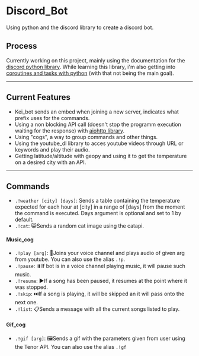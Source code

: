 # Discord_Bot
Using python and the discord library to create a discord bot.
## Process
Currently working on this project, mainly using the documentation for the [discord python library](https://discordpy.readthedocs.io/en/latest/api.html#discord.Embed.author). While learning this library, i'm also getting into [coroutines and tasks with python](https://docs.python.org/3/library/asyncio-task.html) (with that not being the main goal). 

---
## Current Features
- Kei_bot sends an embed when joining a new server, indicates what prefix uses for the commands.
- Using a non blocking API call (doesn't stop the programm execution waiting for the response) with [aiohttp library](https://docs.aiohttp.org/en/stable/).
- Using "cogs", a way to group commands and other things.
- Using the youtube_dl library to acces youtube videos through URL or keywords and play their audio.
- Getting latitude/altitude with geopy and using it to get the temperature on a desired city with an API.
---
## Commands
- `.!weather [city] [days]`: Sends a table containing the temperature expected for each hour at [city] in a range of [days] from the moment the command is executed. Days argument is optional and set to 1 by default.
- `.!cat`: 😸Sends a random cat image using the catapi.
#### Music_cog
- `.!play [arg]`: 🎵Joins your voice channel and plays audio of given arg from youtube. You can also use the alias `.!p`.
- `.!pause`: ⏸️If bot is in a voice channel playing music, it will pause such music.
- `.!resume`: ▶️If a song has been paused, it resumes at the point where it was stopped.
- `.!skip`: ⏭️If a song is playing, it will be skipped an it will pass onto the next one.
- `.!list`: 📋Sends a message with all the current songs listed to play.
#### Gif_cog
- `.!gif [arg]`: 🖼️Sends a gif with the parameters given from user using the Tenor API. You can also use the alias `.!gf`
